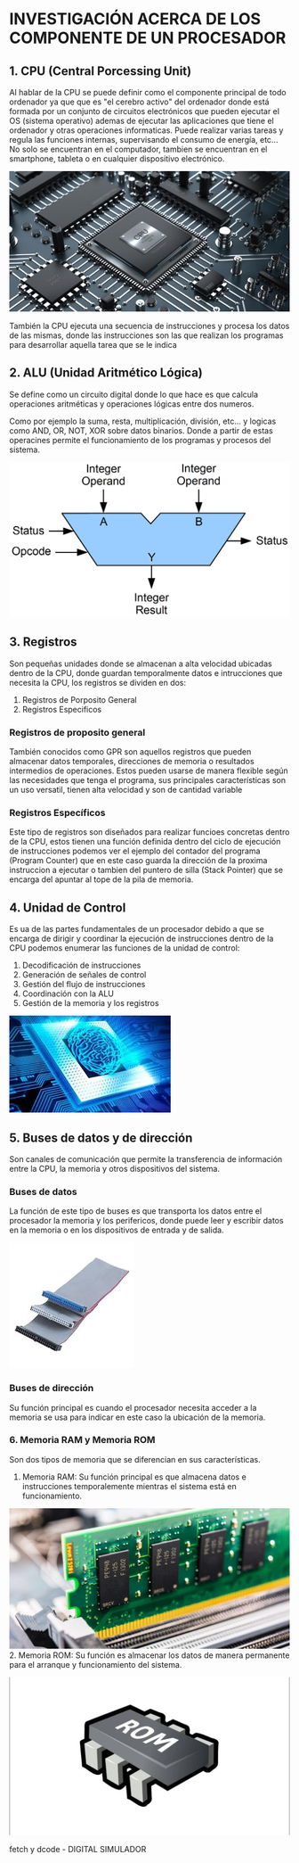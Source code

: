# INVESTIGACIÓN ACERCA DE LOS COMPONENTE DE UN PROCESADOR

## 1. CPU (Central Porcessing Unit)

Al hablar de la CPU se puede definir como el componente principal de todo ordenador ya que que es "el cerebro activo" del ordenador donde está formada por un conjunto de circuitos electrónicos que pueden ejecutar el OS (sistema operativo) ademas de ejecutar las aplicaciones que tiene el ordenador y otras operaciones informaticas. Puede realizar varias tareas y regula las funciones internas, supervisando el consumo de energía, etc... No solo se encuentran en el computador, tambien se encuentran en el smartphone, tableta o en cualquier dispositivo electrónico.

![imagen de CPU](../mi_proyecto/images/CPU-e1551228076500.jpg)

También la CPU ejecuta una secuencia de instrucciones y procesa los datos de las mismas, donde las instrucciones son las que realizan los programas para desarrollar aquella tarea que se le indica

## 2. ALU (Unidad Aritmético Lógica)

Se define como un circuito digital donde lo que hace es que calcula operaciones aritméticas y operaciones lógicas entre dos numeros.

Como por ejemplo la suma, resta, multiplicación, división, etc... y logicas como AND, OR, NOT, XOR sobre datos binarios. Donde a partir de estas operacines permite el funcionamiento de los programas y procesos del sistema.

![ALU](../mi_proyecto/images/ALU.gif)

## 3. Registros

Son pequeñas unidades donde se almacenan a alta velocidad ubicadas dentro de la CPU, donde guardan temporalmente datos e intrucciones que necesita la CPU, los registros se dividen en dos:
 1. Registros de Porposito General
 2. Registros Especificos

### Registros de proposito general

También conocidos como GPR son aquellos registros que pueden almacenar datos temporales, direcciones de memoria o resultados intermedios de operaciones. Estos pueden usarse de manera flexible 
según las necesidades que tenga el programa, sus principales características son un uso versatil, tienen alta velocidad y son de cantidad variable

### Registros Específicos

Este tipo de registros son diseñados para realizar funcioes concretas dentro de la CPU, estos tienen una función definida dentro del ciclo de ejecución de instrucciones 
podemos ver el ejemplo del contador del programa (Program Counter) que en este caso guarda la dirección de la proxima instruccion a ejecutar o tambien del puntero de silla (Stack Pointer) que se
encarga del apuntar al tope de la pila de memoria.

## 4. Unidad de Control 

Es ua de las partes fundamentales de un procesador debido a que se encarga de dirigir y coordinar la ejecución de instrucciones dentro de la CPU podemos enumerar las funciones de la unidad de control:

 1. Decodificación de instrucciones
 2. Generación de señales de control
 3. Gestión del flujo de instrucciones
 4. Coordinación con la ALU
 5. Gestión de la memoria y los registros 

![Unidad de Control](../mi_proyecto/images/images.jpeg)

## 5. Buses de datos y de dirección

Son canales de comunicación que permite la transferencia de información entre la CPU, la memoria y otros dispositivos del sistema. 

### Buses de datos

La función de este tipo de buses es que transporta los datos entre el procesador la memoria y los perifericos, donde puede leer y escribir datos en la memoria o en los dispositivos de entrada y de salida.

![Buses de Datos](<../mi_proyecto/images/Buses de Datos.jpeg>)

### Buses de dirección 

Su función principal es cuando el procesador necesita acceder a la memoria se usa para indicar en este caso la ubicación de la memoria.

### 6. Memoria RAM y Memoria ROM

Son dos tipos de memoria que se diferencian en sus características.
 
 1. Memoria RAM: Su función principal es que almacena datos e instrucciones temporalemente mientras el sistema está en funcionamiento.

 ![Memoria RAM](<../mi_proyecto/images/Memoria RAM.jpg>)
 2. Memoria ROM: Su función es almacenar los datos de manera permanente para el arranque y funcionamiento del sistema.

 ![ROM](../mi_proyecto/images/ROM.jpg)



fetch y dcode - DIGITAL SIMULADOR